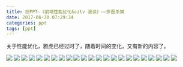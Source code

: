 ```yaml
---
title: 旧PPT-《前端性能优化&cztv 漫谈》——多图杀猫
date: 2017-06-30 07:29:34
categories: ppt
tags: [ppt]
---
```


关于性能优化，雅虎已经过时了，随着时间的变化，又有新的内容了。

<!-- more -->

![](https://loulanyijian.github.io/images/cztv/幻灯片01.jpg)
![](https://loulanyijian.github.io/images/cztv/幻灯片03.jpg)
![](https://loulanyijian.github.io/images/cztv/幻灯片04.jpg)
![](https://loulanyijian.github.io/images/cztv/幻灯片05.jpg)
![](https://loulanyijian.github.io/images/cztv/幻灯片06.jpg)
![](https://loulanyijian.github.io/images/cztv/幻灯片07.jpg)
![](https://loulanyijian.github.io/images/cztv/幻灯片08.jpg)
![](https://loulanyijian.github.io/images/cztv/幻灯片09.jpg)
![](https://loulanyijian.github.io/images/cztv/幻灯片10.jpg)
![](https://loulanyijian.github.io/images/cztv/幻灯片11.jpg)
![](https://loulanyijian.github.io/images/cztv/幻灯片12.jpg)
![](https://loulanyijian.github.io/images/cztv/幻灯片13.jpg)
![](https://loulanyijian.github.io/images/cztv/幻灯片14.jpg)
![](https://loulanyijian.github.io/images/cztv/幻灯片15.jpg)
![](https://loulanyijian.github.io/images/cztv/幻灯片16.jpg)
![](https://loulanyijian.github.io/images/cztv/幻灯片17.jpg)
![](https://loulanyijian.github.io/images/cztv/幻灯片18.jpg)
![](https://loulanyijian.github.io/images/cztv/幻灯片19.jpg)
![](https://loulanyijian.github.io/images/cztv/幻灯片20.jpg)
![](https://loulanyijian.github.io/images/cztv/幻灯片21.jpg)
![](https://loulanyijian.github.io/images/cztv/幻灯片22.jpg)
![](https://loulanyijian.github.io/images/cztv/幻灯片23.jpg)
![](https://loulanyijian.github.io/images/cztv/幻灯片24.jpg)